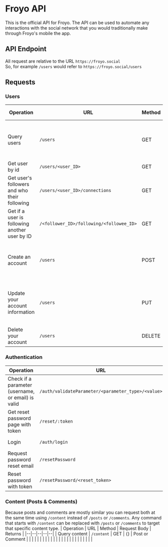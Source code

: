 # Froyo API
This is the official API for Froyo. The API can be used to automate any interactions with the social network that you would traditionally make through Froyo's mobile the app.
## API Endpoint
All request are relative to the URL `https://froyo.social`
<br>
So, for example `/users` would refer to `https://froyo.social/users`
## Requests
### Users
| Operation | URL | Method | Request Body | Returns |
|--|--|--|--|--|
| Query users | `/users` | GET | { query: { userId (optional), text (optional) } } | User |
| Get user by id | `/users/<user_ID>` | GET | {} | User |
| Get user's followers and who their following | `/users/<user_ID>/connections` | GET | {} | { followers, followees } |
| Get if a user is following another user by ID | `/<follower_ID>/following/<followee_ID>` | GET | {} | boolean |
| Create an account | `/users` | POST | { email, username, dob, first_name, last_name, password } | message |
| Update your account information | `/users` | PUT | { email, username, dob, first_name, last_name, description } |  message |
| Delete your account | `/users` | DELETE | {} | message |
### Authentication
| Operation | URL | Method | Request Body | Returns |
|--|--|--|--|--|
| Check if a parameter (username, or email) is valid | `/auth/validateParameter/<parameter_type>/<value>` | GET | {} | message |
| Get reset password page with token | `/reset/:token` | GET | {} | HTML |
| Login | `/auth/login` | POST | { email, password } | Authentication Token |
| Request password reset email | `/resetPassword` | PUT | { email } | message |
| Reset password with token | `/resetPassword/<reset_token>` | PUT | { password, confirmPassword } | message |
### Content (Posts & Comments)
Because posts and comments are mostly similar you can request both at the same time using `/content` instead of `/posts` or `/comments`. Any command that starts with `/content` can be replaced with `/posts` or `/comments` to target that specific content type.
| Operation | URL | Method | Request Body | Returns |
|--|--|--|--|--|
| Query content | `/content` | GET | {} | Post or Comment |
|  |  |  |  |  |
|  |  |  |  |  |
|  |  |  |  |  |
|  |  |  |  |  |
